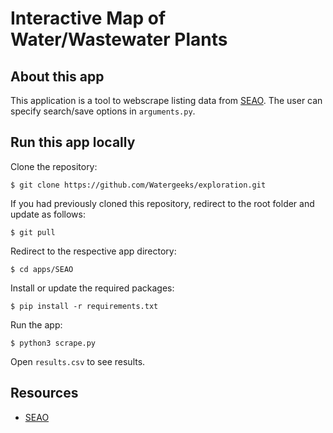 # Interactive Map of Water/Wastewater Plants

## About this app

This application is a tool to webscrape listing data from [SEAO](https://seao.ca/). The user can specify search/save options in `arguments.py`.

## Run this app locally

Clone the repository:

```
$ git clone https://github.com/Watergeeks/exploration.git
```

If you had previously cloned this repository, redirect to the root folder and update as follows:

```
$ git pull
```

Redirect to the respective app directory:

```
$ cd apps/SEAO
```

Install or update the required packages:

```
$ pip install -r requirements.txt
```

Run the app:

```
$ python3 scrape.py
```

Open `results.csv` to see results.

## Resources

* [SEAO](https://seao.ca/)
